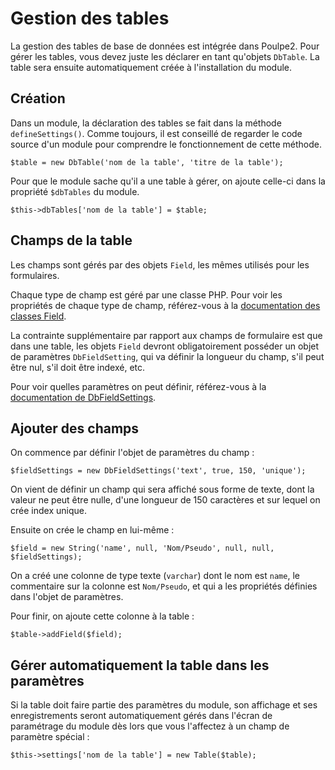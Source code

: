 # Gestion des tables

La gestion des tables de base de données est intégrée dans Poulpe2. Pour gérer les tables, vous devez juste les déclarer en tant qu'objets `DbTable`. La table sera ensuite automatiquement créée à l'installation du module.

## Création

Dans un module, la déclaration des tables se fait dans la méthode `defineSettings()`. Comme toujours, il est conseillé de regarder le code source d'un module pour comprendre le fonctionnement de cette méthode.

    $table = new DbTable('nom de la table', 'titre de la table');

Pour que le module sache qu'il a une table à gérer, on ajoute celle-ci dans la propriété `$dbTables` du module.

    $this->dbTables['nom de la table'] = $table;

## Champs de la table

Les champs sont gérés par des objets `Field`, les mêmes utilisés pour les formulaires.

Chaque type de champ est géré par une classe PHP. Pour voir les propriétés de chaque type de champ, référez-vous à la [documentation des classes Field](../Code/namespace-Forms.Fields.html).

La contrainte supplémentaire par rapport aux champs de formulaire est que dans une table, les objets `Field` devront obligatoirement posséder un objet de paramètres `DbFieldSetting`, qui va définir la longueur du champ, s'il peut être nul, s'il doit être indexé, etc.

Pour voir quelles paramètres on peut définir, référez-vous à la [documentation de DbFieldSettings](../Code/class-Db.DbFieldSettings.html).

## Ajouter des champs

On commence par définir l'objet de paramètres du champ :

    $fieldSettings = new DbFieldSettings('text', true, 150, 'unique');

On vient de définir un champ qui sera affiché sous forme de texte, dont la valeur ne peut être nulle, d'une longueur de 150 caractères et sur lequel on crée index unique.

Ensuite on crée le champ en lui-même :

    $field = new String('name', null, 'Nom/Pseudo', null, null, $fieldSettings);

On a créé une colonne de type texte (`varchar`) dont le nom est `name`, le commentaire sur la colonne est `Nom/Pseudo`, et qui a les propriétés définies dans l'objet de paramètres.

Pour finir, on ajoute cette colonne à la table :

    $table->addField($field);

## Gérer automatiquement la table dans les paramètres

Si la table doit faire partie des paramètres du module, son affichage et ses enregistrements seront automatiquement gérés dans l'écran de paramétrage du module dès lors que vous l'affectez à un champ de paramètre spécial :

    $this->settings['nom de la table'] = new Table($table);
